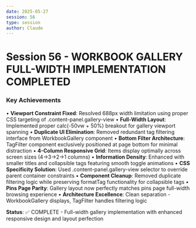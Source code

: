 ```yaml
---
date: 2025-05-27
session: 56
type: session
author: Claude
---
```


# Session 56 - WORKBOOK GALLERY FULL-WIDTH IMPLEMENTATION COMPLETED

### Key Achievements
• **Viewport Constraint Fixed**: Resolved 688px width limitation using proper CSS targeting of .content-panel.gallery-view
• **Full-Width Layout**: Implemented proper calc(-50vw + 50%) breakout for gallery viewport spanning
• **Duplicate UI Elimination**: Removed redundant tag filtering interface from WorkbookGallery component
• **Bottom Filter Architecture**: TagFilter component exclusively positioned at page bottom for minimal distraction
• **4-Column Responsive Grid**: Items display optimally across screen sizes (4→3→2→1 columns)
• **Information Density**: Enhanced with smaller titles and collapsible tags featuring smooth toggle animations
• **CSS Specificity Solution**: Used .content-panel.gallery-view selector to override parent container constraints
• **Component Cleanup**: Removed duplicate filtering logic while preserving formatTag functionality for collapsible tags
• **Pins Page Parity**: Gallery layout now perfectly matches pins page full-width browsing experience
• **Architecture Excellence**: Clean separation - WorkbookGallery displays, TagFilter handles filtering logic

**Status**: ✅ COMPLETE - Full-width gallery implementation with enhanced responsive design and layout perfection
